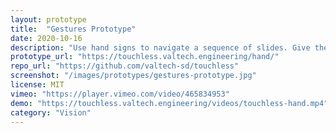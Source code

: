 ```yaml
---
layout: prototype
title:  "Gestures Prototype"
date: 2020-10-16
description: "Use hand signs to navigate a sequence of slides. Give the camera a 👍 or a ✌️ to learn about touchless innovation."
prototype_url: "https://touchless.valtech.engineering/hand/"
repo_url: "https://github.com/valtech-sd/touchless"
screenshot: "/images/prototypes/gestures-prototype.jpg"
license: MIT
vimeo: "https://player.vimeo.com/video/465834953"
demo: "https://touchless.valtech.engineering/videos/touchless-hand.mp4"
category: "Vision"
---
```

